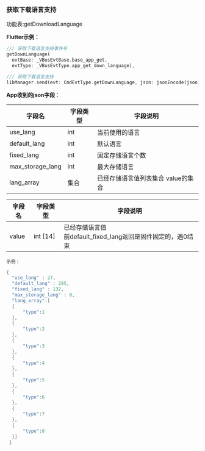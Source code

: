 ### 获取下载语言支持


功能表:getDownloadLanguage

**Flutter示例：**

```dart
/// 获取下载语言支持事件号
getDownLanguage(
  evtBase: _VBusEvtBase.base_app_get,
  evtType: _VBusEvtType.app_get_down_language),

/// 获取下载语言支持
libManager.send(evt: CmdEvtType.getDownLanguage, json: jsonEncode(json));
```



**App收到的json字段**：

| 字段名           | 字段类型 | 字段说明                           |
| ---------------- | -------- | ---------------------------------- |
| use_lang         | int      | 当前使用的语言                     |
| default_lang     | int      | 默认语言                           |
| fixed_lang       | int      | 固定存储语言个数                   |
| max_storage_lang | int      | 最大存储语言                       |
| lang_array       | 集合     | 已经存储语言值列表集合 value的集合 |

| 字段名 | 字段类型 | 字段说明                                                     |
| ------ | -------- | ------------------------------------------------------------ |
| value  | int [14] | 已经存储语言值<br />前default_fixed_lang返回是固件固定的，遇0结束 |

`示例：`

```c
{
  "use_lang" : 27,
  "default_lang" : 285,
  "fixed_lang" : 132,
  "max_storage_lang" : 0,
  "lang_array":[
  {
      "type":1
  },
  {
      "type":2
  },
  {
      "type":3
  },
  {
      "type":4
  },
  {
      "type":5
  },
  {
      "type":6
  },
  {
      "type":7
  },
  {
      "type":8
  }]
 }
```
